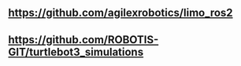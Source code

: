 
## https://github.com/agilexrobotics/limo_ros2

## https://github.com/ROBOTIS-GIT/turtlebot3_simulations
